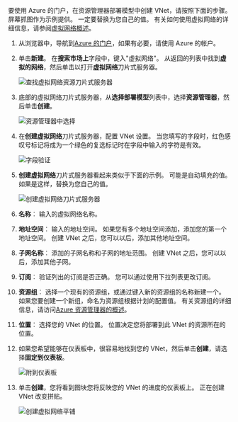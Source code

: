 要使用 Azure 的门户，在资源管理器部署模型中创建 VNet，请按照下面的步骤。 屏幕抓图作为示例提供。 一定要替换为您自己的值。 有关如何使用虚拟网络的详细信息，请参阅[虚拟网络概述](../articles/virtual-network/virtual-networks-overview.md)。

1. 从浏览器中，导航到[Azure 的门户](http://portal.azure.com)，如果有必要，请使用 Azure 的帐户。

2. 单击**新建**。 在**搜索市场上**字段中，键入"虚拟网络"。 从返回的列表中找到**虚拟的网络**，然后单击以打开**虚拟网络**刀片式服务器。

    ![查找虚拟网络资源刀片式服务器](./media/vpn-gateway-basic-vnet-rm-portal-include/newvnetportal700.png "查找虚拟网络资源刀片式服务器")

3. 底部的虚拟网络刀片式服务器，从**选择部署模型**列表中，选择**资源管理器**，然后单击**创建**。


    ![资源管理器中选择](./media/vpn-gateway-basic-vnet-rm-portal-include/resourcemanager250.png "资源管理器中选择")

4. 在**创建虚拟网络**刀片式服务器，配置 VNet 设置。 当您填写的字段时，红色感叹号标记将成为一个绿色的复选标记时在字段中输入的字符是有效。

    ![字段验证](./media/vpn-gateway-basic-vnet-rm-portal-include/checkmark300.png "字段验证")

5. **创建虚拟网络**刀片式服务器看起来类似于下面的示例。 可能是自动填充的值。 如果是这样，替换为您自己的值。

    ![创建虚拟网络刀片式服务器](./media/vpn-gateway-basic-vnet-rm-portal-include/createvnet300.png "创建虚拟网络刀片式服务器")

6. **名称**︰ 输入的虚拟网络名称。

7. **地址空间**︰ 输入的地址空间。 如果您有多个地址空间添加，添加您的第一个地址空间。 创建 VNet 之后，您可以以后，添加其他地址空间。
 
8. **子网名称**︰ 添加的子网名称和子网的地址范围。 创建 VNet 之后，您可以以后，添加其他子网。

10. **订阅**︰ 验证列出的订阅是否正确。 您可以通过使用下拉列表更改订阅。

11. **资源组**︰ 选择一个现有的资源组，或通过键入新的资源组的名称新建一个。 如果您要创建一个新组，命名为资源组根据计划的配置值。 有关资源组的详细信息，请访问[Azure 资源管理器的概述](resource-group-overview.md#resource-groups)。

12. **位置**︰ 选择您的 VNet 的位置。 位置决定您将部署到此 VNet 的资源所在的位置。

13. 如果您希望能够在仪表板中，很容易地找到您的 VNet，然后单击**创建**，请选择**固定到仪表板**。
    
    ![附到仪表板](./media/vpn-gateway-basic-vnet-rm-portal-include/pintodashboard150.png "附到仪表板")

14. 单击**创建**，您将看到图块您将反映您的 VNet 的进度的仪表板上。 正在创建 VNet 改变拼贴。

    ![创建虚拟网络平铺](./media/vpn-gateway-basic-vnet-rm-portal-include/deploying150.png "创建虚拟网络平铺")